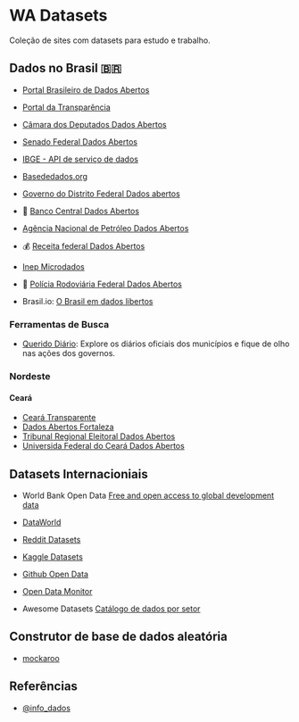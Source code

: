 # WA Datasets

Coleção de sites com datasets para estudo e trabalho.

## Dados no Brasil :brazil:

- [Portal Brasileiro de Dados Abertos](https://dados.gov.br/dataset)

- [Portal da Transparência](http://www.portaltransparencia.gov.br/download-de-dados)

- [Câmara dos Deputados Dados Abertos](https://dadosabertos.camara.leg.br/swagger/api.html#staticfile)

- [Senado Federal Dados Abertos](https://www12.senado.leg.br/dados-abertos)

- [IBGE - API de serviço de dados](http://servicodados.ibge.gov.br/api/docs)

- [Basededados.org](https://basedosdados.org/dataset)

- [Governo do Distrito Federal Dados abertos](http://www.dados.df.gov.br/)

- :bank: [Banco Central Dados Abertos](https://dadosabertos.bcb.gov.br/)

- [Agência Nacional de Petróleo Dados Abertos](https://www.gov.br/anp/pt-br/centrais-de-conteudo/dados-abertos/dados-abertos)

- :moneybag: [Receita federal Dados Abertos](https://www.gov.br/receitafederal/pt-br/acesso-a-informacao/dados-abertos)

- [Inep Microdados](https://www.gov.br/inep/pt-br/acesso-a-informacao/dados-abertos/microdados)

- :cop: [Polícia Rodoviária Federal Dados Abertos](https://www.gov.br/inep/pt-br/acesso-a-informacao/dados-abertos/microdados)

- Brasil.io: [O Brasil em dados libertos](https://brasil.io/home/)

### Ferramentas de Busca

- [Querido Diário](https://queridodiario.ok.org.br/): Explore os diários oficiais dos municípios e fique de olho nas ações dos governos.

### Nordeste

#### Ceará

- [Ceará Transparente](https://cearatransparente.ce.gov.br/portal-da-transparencia/dados-abertos/conjuntos-de-dados?locale=pt-BR&__=__)
- [Dados Abertos Fortaleza](https://dados.fortaleza.ce.gov.br/)
- [Tribunal Regional Eleitoral Dados Abertos](https://www.tre-ce.jus.br/transparencia-e-prestacao-de-contas/dados-abertos)
- [Universida Federal do Ceará Dados Abertos](http://dados.ufc.br/)


## Datasets Internacioniais

- World Bank Open Data [Free and open access to global development data](https://data.worldbank.org/)

- [DataWorld](https://data.world/datasets/download)

- [Reddit Datasets](https://www.reddit.com/r/datasets/)

- [Kaggle Datasets](https://www.kaggle.com/datasets)

- [Github Open Data](https://github.com/datasets/)

- [Open Data Monitor](https://opendatamonitor.eu/frontend/web/index.php?r=dashboard%2Findex)

- Awesome Datasets [Catálogo de dados por setor](https://github.com/awesomedata/awesome-public-datasets)


## Construtor de base de dados aleatória

- [mockaroo](https://www.mockaroo.com/)

## Referências 

- [@info_dados](https://www.instagram.com/info_dados/)
